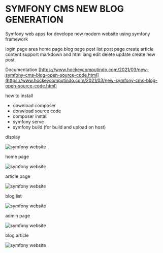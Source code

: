 # SYMFONY CMS NEW BLOG GENERATION

Symfony web apps for develope new modern website using symfony framework

login page area
home page
blog page
post list
post page create article content
support markdown and html lang
edit delete update create new post

Documentation
[https://www.hockeycomputindo.com/2021/03/new-symfony-cms-blog-open-source-code.html](https://www.hockeycomputindo.com/2021/03/new-symfony-cms-blog-open-source-code.html)

how to install
+ download composer
+ donwload source code
+ composer install
+ symfony serve
+ symfony build (for build and upload on host)

display

![symfony website](https://1.bp.blogspot.com/-D5Wj4s9jdBM/YFDSiReAUWI/AAAAAAAAKBc/64NCV0h4qowxGVrkx35IIYT4l1koOQjZgCLcBGAsYHQ/s1948/Screenshot_2021-03-09%2BSymfony%2BBootstrap%2BBy%2Bmesinkasironline%2Bweb%2Bapp%25281%2529.png)

home page

![symfony website](https://1.bp.blogspot.com/-KJVT3my4e8w/YFDSizjEQsI/AAAAAAAAKB4/Vvq4hDm0PzYivLdRaPbhLQywFvRIB6D_gCLcBGAsYHQ/s16000/Screenshot_2021-03-09%2BHTML%2Bon%2BSymfony%2BBlog%2BCMS%2Bis%2Ballowed.png)

article page

![symfony website](https://1.bp.blogspot.com/-jEHuxlZ_E9Y/YFDSirOzXkI/AAAAAAAAKBg/DVx3qzWAF2EVNn7Ogy_B0lrJKOpNGFtzACLcBGAsYHQ/s16000/Screenshot_2021-03-09%2BSymfony%2BBootstrap%2BBy%2Bmesinkasironline%2Bweb%2Bapp%25282%2529.png)

blog list

![symfony website](https://1.bp.blogspot.com/-j-SV4wLdv0M/YFDSkVWPoPI/AAAAAAAAKB0/bsU8T4idHb0FV2sJz1ekruKwit4nfGvXQCLcBGAsYHQ/s16000/Screenshot_2021-03-09%2BSymfony%2BBootstrap%2BBy%2Bmesinkasironline%2Bweb%2Bapp%25287%2529.png)

admin page

![symfony website](https://1.bp.blogspot.com/-KZG046aRsA4/YFDSjBFL_uI/AAAAAAAAKBo/yRxJQ5KuTl8r35wTd5WdStJt9zIHK8HHwCLcBGAsYHQ/s16000/Screenshot_2021-03-09%2BSymfony%2BBootstrap%2BBy%2Bmesinkasironline%2Bweb%2Bapp%25284%2529.png)

blog article

![symfony website](https://1.bp.blogspot.com/-1tK1awLCiSk/YFDSjmtSbqI/AAAAAAAAKBs/4n5_uyYlBV8pfMEGR-xwX9ONoPD5fIurACLcBGAsYHQ/s16000/Screenshot_2021-03-09%2BSymfony%2BBootstrap%2BBy%2Bmesinkasironline%2Bweb%2Bapp%25285%2529.png)

